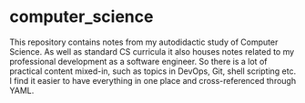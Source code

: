 # computer_science

This repository contains notes from my autodidactic study of Computer Science. As well as standard CS curricula it also houses notes related to my professional development as a software engineer. So there is a lot of practical content mixed-in, such as topics in DevOps, Git, shell scripting etc. I find it easier to have everything in one place and cross-referenced through YAML.
